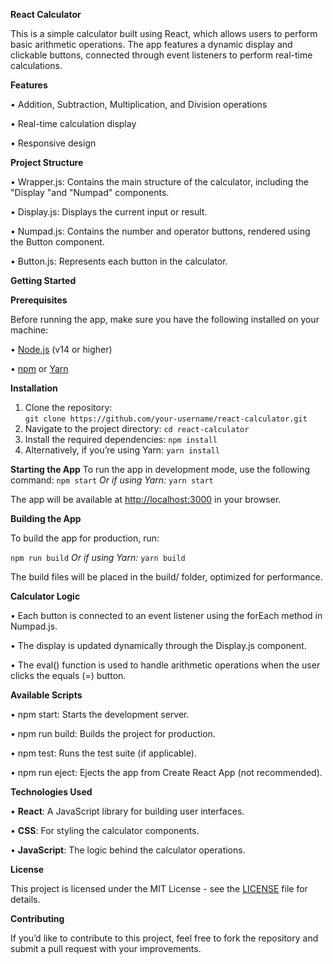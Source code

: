 **React Calculator**

This is a simple calculator built using React, which allows users to perform basic arithmetic operations. The app features a dynamic display and clickable buttons, connected through event listeners to perform real-time calculations.

**Features**

•  Addition, Subtraction, Multiplication, and Division operations

•  Real-time calculation display

•  Responsive design

**Project Structure**

•  Wrapper.js: Contains the main structure of the calculator, including the "Display "and "Numpad"  components.

•  Display.js: Displays the current input or result.

•  Numpad.js: Contains the number and operator buttons, rendered using the Button component.

•  Button.js: Represents each button in the calculator.

  

**Getting Started**

  

**Prerequisites**

  

Before running the app, make sure you have the following installed on your machine:

  

•  [Node.js](https://nodejs.org/) (v14 or higher)

•  [npm](https://www.npmjs.com/) or [Yarn](https://yarnpkg.com/)

  

**Installation**

  

1.  Clone the repository:   
		`git clone https://github.com/your-username/react-calculator.git`
2. Navigate to the project directory:
	`cd react-calculator`
3. Install the required dependencies:
	`npm install`
4. Alternatively, if you’re using Yarn:
	`yarn install`

**Starting the App**
To run the app in development mode, use the following command:
`npm start`
_Or if using Yarn:_
`yarn start`

The app will be available at [http://localhost:3000](http://localhost:3000) in your browser.

**Building the App**

 
To build the app for production, run:

`npm run build`
_Or if using Yarn:_
`yarn build`

The build files will be placed in the build/ folder, optimized for performance.

  

**Calculator Logic**

  

•  Each button is connected to an event listener using the forEach method in Numpad.js.

•  The display is updated dynamically through the Display.js component.

•  The eval() function is used to handle arithmetic operations when the user clicks the equals (=) button.

  

**Available Scripts**

  

•  npm start: Starts the development server.

•  npm run build: Builds the project for production.

•  npm test: Runs the test suite (if applicable).

•  npm run eject: Ejects the app from Create React App (not recommended).

  

**Technologies Used**

  

•  **React**: A JavaScript library for building user interfaces.

•  **CSS**: For styling the calculator components.

•  **JavaScript**: The logic behind the calculator operations.

  

**License**

  

This project is licensed under the MIT License - see the [LICENSE](LICENSE) file for details.

  

**Contributing**

  

If you’d like to contribute to this project, feel free to fork the repository and submit a pull request with your improvements.